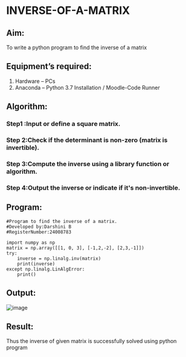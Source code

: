 # INVERSE-OF-A-MATRIX
## Aim:
To write a python program to find the inverse of a matrix
## Equipment’s required:
1. 	Hardware – PCs
2. 	Anaconda – Python 3.7 Installation / Moodle-Code Runner
## Algorithm:
### Step1 :Input or define a square matrix. 
### Step 2:Check if the determinant is non-zero (matrix is invertible).
### Step 3:Compute the inverse using a library function or algorithm.
### Step 4:Output the inverse or indicate if it's non-invertible.

## Program:
```
#Program to find the inverse of a matrix.
#Developed by:Darshini B
#RegisterNumber:24008783

import numpy as np
matrix = np.array([[1, 0, 3], [-1,2,-2], [2,3,-1]])
try:
    inverse = np.linalg.inv(matrix)
    print(inverse)
except np.linalg.LinAlgError:
    print()

```
## Output:
![image](https://github.com/user-attachments/assets/53709c2b-cbe6-4a86-90ad-7080db02d5b7)

## Result:
Thus the inverse of given matrix is successfully solved using python program

